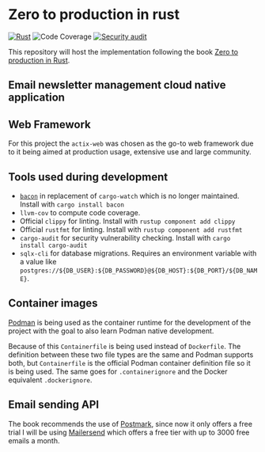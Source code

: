 # Zero to production in rust

[![Rust](https://github.com/pedrorpmoleiro/zero2prod/actions/workflows/general.yaml/badge.svg?event=push)](https://github.com/pedrorpmoleiro/zero2prod/actions/workflows/general.yaml)
![Code Coverage](https://img.shields.io/badge/Code%20Coverage-76%25-success?style=flat)
[![Security audit](https://github.com/pedrorpmoleiro/zero2prod/actions/workflows/audit.yaml/badge.svg)](https://github.com/pedrorpmoleiro/zero2prod/actions/workflows/audit.yaml)

This repository will host the implementation following the book [Zero to production in Rust](https://www.zero2prod.com/index.html).

## Email newsletter management cloud native application

## Web Framework

For this project the `actix-web` was chosen as the go-to web framework due to it being aimed at production usage, extensive use and large community.

## Tools used during development

- [`bacon`](https://dystroy.org/bacon/) in replacement of `cargo-watch` which is no longer maintained. Install with `cargo install bacon`
- `llvm-cov` to compute code coverage.
- Official `clippy` for linting. Install with `rustup component add clippy`
- Official `rustfmt` for linting. Install with `rustup component add rustfmt`
- `cargo-audit` for security vulnerability checking. Install with `cargo install cargo-audit`
- `sqlx-cli` for database migrations. Requires an environment variable with a value like `postgres://${DB_USER}:${DB_PASSWORD}@${DB_HOST}:${DB_PORT}/${DB_NAME}`. 

## Container images

[Podman](https://podman.io/) is being used as the container runtime for the development of the project with the goal to also learn Podman native development.


Because of this `Containerfile` is being used instead of `Dockerfile`.
The definition between these two file types are the same and Podman supports both, but `Containerfile` is the official Podman container definition file so it is being used.
The same goes for `.containerignore` and the Docker equivalent `.dockerignore`.

## Email sending API

The book recommends the use of [Postmark](https://postmarkapp.com/), since now it only offers a free trial I will be using [Mailersend](https://www.mailersend.com/) which offers a free tier with up to 3000 free emails a month.
